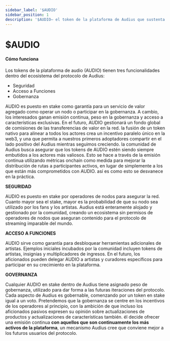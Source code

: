 ```yaml
---
sidebar_label: '$AUDIO'
sidebar_position: 1
description: '$AUDIO— el token de la plataforma de Audius que sustenta las acciones de valor añadido en Audius'
---
```


# $AUDIO

#### Cómo funciona

Los tokens de la plataforma de audio \(AUDIO\) tienen tres funcionalidades dentro del ecosistema del protocolo de Audius:

* Seguridad
* Acceso a Funciones
* Gobernanza

AUDIO es puesto en stake como garantía para un servicio de valor agregado como operar un nodo o participar en la gobernanza. A cambio, los interesados ganan emisión continua, peso en la gobernanza y acceso a características exclusivas. En el futuro, AUDIO gestionará un fondo global de comisiones de las transferencias de valor en la red. la fusión de un token nativo para alinear a todos los actores crea un incentivo paralelo único en la web3, y una que permita a nuestros primeros adoptadores compartir en el lado positivo del Audius mientras seguimos creciendo. la comunidad de Audius busca asegurar que los tokens de AUDIO estén siendo siempre embutidos a los actores más valiosos. Esto se hace a través de la emisión continua utilizando métricas onchain como medida para mejorar la distribución de rutas a participantes activos, en lugar de simplemente a los que están más comprometidos con AUDIO. así es como esto se desvanece en la práctica.

**SEGURIDAD**

AUDIO es puesto en stake por operadores de nodos para asegurar la red. Cuanto mayor sea el stake, mayor es la probabilidad de que su nodo sea utilizado por los fans y los artistas. Audius está enteramente alojado y gestionado por la comunidad, creando un ecosistema sin permisos de operadores de nodos que aseguran contenido para el protocolo de streaming imparable del mundo.

**ACCESO A FUNCIONES**

AUDIO sirve como garantía para desbloquear herramientas adicionales de artistas. Ejemplos iniciales incubados por la comunidad incluyen tokens de artistas, insignias y multiplicadores de ingresos. En el futuro, los aficionados pueden delegar AUDIO a artistas y curadores específicos para participar en su crecimiento en la plataforma.

**GOVERNANZA**

Cualquier AUDIO en stake dentro de Audius tiene asignado peso de gobernanza, utilizado para dar forma a las futuras iteraciones del protocolo. Cada aspecto de Audius es gobernable, comenzando por un token en stake igual a un voto. Pretendemos que la gobernanza se centre en los incentivos de los operadores al principio, con la ambición de que incluso los aficionados pasivos expresen su opinión sobre actualizaciones de productos y actualizaciones de características también. él decide ofrecer una emisión continua **con aquellos que son continuamente los más activos de la plataforma**, un mecanismo Audius cree que conviene mejor a los futuros usuarios del protocolo.
